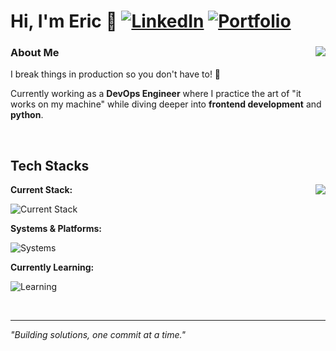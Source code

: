 # Hi, I'm Eric 👋 [![LinkedIn](https://img.shields.io/badge/linkedin-%230077B5.svg?style=for-the-badge&logo=linkedin&logoColor=white)](https://www.linkedin.com/in/eric-sjoberg/) [![Portfolio](https://img.shields.io/badge/portfolio-blue?style=for-the-badge)](https://portfolio.ericklein.se)

<div align="left">
<img align="right" src="https://github-readme-stats-zeta-henna-ly704ns70p.vercel.app/api/top-langs/?username=Ericlein&layout=compact&theme=radical" />

### About Me
I break things in production so you don't have to! 🚀 

Currently working as a **DevOps Engineer** where I practice the art of "it works on my machine" while diving deeper into **frontend development** and **python**.
</div>

<br clear="all" />

## Tech Stacks

<div align="left">
<img align="right" src="https://github-readme-stats-zeta-henna-ly704ns70p.vercel.app/api?username=Ericlein&count_private=true&show_icons=true&theme=radical" />

**Current Stack:** 

![Current Stack](https://skillicons.dev/icons?i=cs,ansible,dotnet,mysql,nuxtjs)

**Systems & Platforms:** 

![Systems](https://skillicons.dev/icons?i=linux,windows,webflow,unity,unreal,vercel)

**Currently Learning:** 

![Learning](https://skillicons.dev/icons?i=py,tailwind,react,vue,ts)

</div>

<br clear="all" />

---
*"Building solutions, one commit at a time."*
